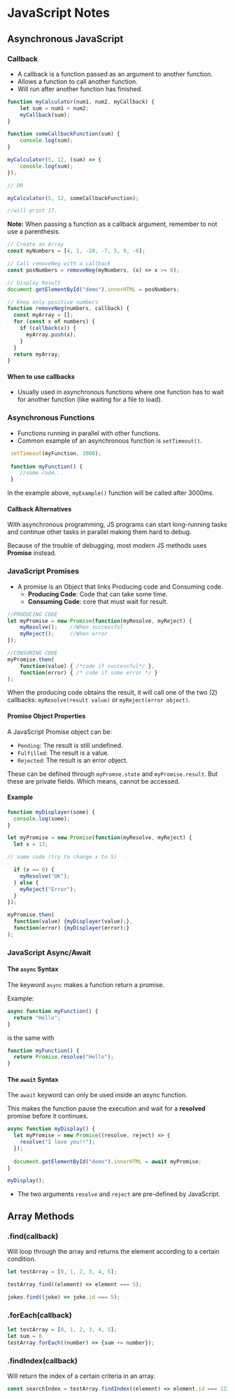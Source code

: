 # JavaScript Notes

## Asynchronous JavaScript
### Callback
- A callback is a function passed as an argument to another function.
- Allows a function to call another function.
- Will run after another function has finished.

```javascript
function myCalculator(num1, num2, myCallback) {
    let sum = num1 + num2;
    myCallback(sum);
}

function someCallbackFunction(sum) {
    console.log(sum);
}

myCalculator(5, 12, (sum) => {
    console.log(sum);
});

// OR 

myCalculator(5, 12, someCallbackFunction);

//will print 17.
```
**Note:** When passing a function as a callback argument, remember to not use a parenthesis.

```javascript
// Create an Array
const myNumbers = [4, 1, -20, -7, 5, 9, -6];

// Call removeNeg with a callback
const posNumbers = removeNeg(myNumbers, (x) => x >= 0);

// Display Result
document.getElementById("demo").innerHTML = posNumbers;

// Keep only positive numbers
function removeNeg(numbers, callback) {
  const myArray = [];
  for (const x of numbers) {
    if (callback(x)) {
      myArray.push(x);
    }
  }
  return myArray;
}
```

#### When to use callbacks
- Usually used in asynchronous functions where one function has to wait for
another function (like waiting for a file to load).

### Asynchronous Functions
- Functions running in parallel with other functions.
- Common example of an asynchronous function is `setTimeout()`.
```javascript
 setTimeout(myFunction, 3000);
 
 function myFunction() {
    //some code...
 }
```
In the example above, `myExample()` function will be called after 3000ms.

#### Callback Alternatives
With asynchronous programming, JS programs can start long-running tasks and continue other
tasks in parallel making them hard to debug.

Because of the trouble of debugging, most modern JS methods uses **Promise** instead.


### JavaScript Promises
- A promise is an Object that links Producing code and Consuming code.
  - **Producing Code**: Code that can take some time.
  - **Consuming Code**: core that must wait for result.

```javascript
//PRODUCING CODE
let myPromise = new Promise(function(myResolve, myReject) {
    myResolve();    //When successful
    myReject();     //When error
});

//CONSUMING CODE
myPromise.then(
    function(value) { /*code if successful*/ },
    function(error) { /* code if some error */ }
);
```
When the producing code obtains the result, it will call one of the two (2) callbacks: 
`myResolve(result value)` or `myReject(error object)`.

#### Promise Object Properties
A JavaScript Promise object can be:
- `Pending`: The result is still undefined.
- `Fulfilled`: The result is a value.
- `Rejected`: The result is an error object.

These can be defined through `myPromse.state` and `myPromise.result`.
But these are private fields. Which means, cannot be accessed.

#### Example
```javascript
function myDisplayer(some) {
  console.log(some);
}

let myPromise = new Promise(function(myResolve, myReject) {
  let x = 13;

// some code (try to change x to 5)

  if (x == 0) {
    myResolve("OK");
  } else {
    myReject("Error");
  }
});

myPromise.then(
  function(value) {myDisplayer(value);},
  function(error) {myDisplayer(error);}
);
```

### JavaScript Async/Await

#### The `async` Syntax
The keyword `async` makes a function return a promise.

Example:
```javascript
async function myFunction() {
  return "Hello";
}
```

is the same with

```javascript
function myFunction() {
  return Promise.resolve("Hello");
}
```

#### The `await` Syntax
The `await` keyword can only be used inside an async function.

This makes the function pause the execution and wait for a **resolved** promise before it continues. 

```javascript
async function myDisplay() {
  let myPromise = new Promise((resolve, reject) => {
    resolve("I love you!!");
  });
  
  document.getElementById("demo").innerHTML = await myPromise;
}

myDisplay();
```

- The two arguments `resolve` and `reject` are pre-defined by JavaScript.

## Array Methods
### .find(callback)
Will loop through the array and returns the element according to a certain condition.
```javascript
let testArray = [0, 1, 2, 3, 4, 5];

testArray.find((element) => element === 5);
```
```javascript
jokes.find((joke) => joke.id === 5);
```


### .forEach(callback)
```javascript
let testArray = [0, 1, 2, 3, 4, 5];
let sum = 0
testArray.forEach((number) => {sum += number});
```

### .findIndex(callback)
Will return the index of a certain criteria in an array.
```javascript
const searchIndex = testArray.findIndex((element) => element.id === 123);

```

